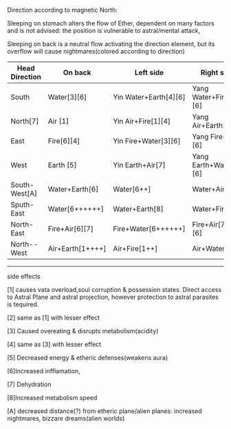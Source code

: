  Direction according to magnetic North:

Sleeping on stomach alters the flow of Ether,
dependent on many factors and is not advised:
the position is vulnerable to astral/mental attack,

Sleeping on back is a neutral flow activating
the direction element, but its overflow
will cause nightmares(colored according to direction)



| Head Direction | On back | Left side   | Right side |
|  ----------- | ------- |  -------- | -------- |
| South | Water[3][6] | Yin Water+Earth[4][6]| Yang Water+Fire[3][6]|
| North[7] | Air [1] | Yin Air+Fire[1][4] | Yang Air+Earth[1] | 
| East | Fire[6][4] | Yin Fire+Water[3][6] | Yang Fire+Air [6] |
| West | Earth [5]| Yin Earth+Air[7]| Yang Earth+Water[4][6]  |
|South-West[A]| Water+Earth[6]|Water[6++]|Water+Air[2]|
|Sputh-East| Water[6++++++]|Water+Earth[8]|Water+Fire[6]|
|North-East|Fire+Air[6][7]|Fire+Water[6++++++]|Fire+Air[7+++][6]|
|North--West|Air+Earth[1++++]|Air+Fire[1++]|Air+Water[1+]|


-----------
side effects

[1] causes vata overload,soul corruption & possession 
states.
Direct access to Astral
 Plane and astral projection,
 however protection to astral parasites is tequired.

[2] same as [1] with lesser effect

[3] Caused overeating & disrupts metabolism(acidity)

[4] same as [3] with lesser effect

[5] Decreased energy & etheric defenses(weakens aura)

[6]Increased infflamation,

[7] Dehydration

[8]Increased metabolism speed

[A] decreased distance(?) from etheric plane/alien planes:
increased nightmares, bizzare dreams(alien worlds)
